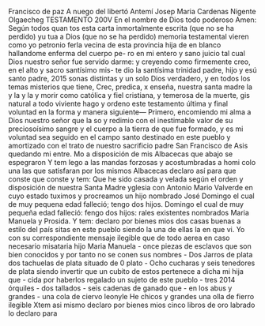 Francisco de paz
A nuego del libertó
Antemí
Josep Maria Cardenas
Nigente Olgaecheg
TESTAMENTO
200V En el nombre de Dios todo poderoso Amen: Según todos quan
tos esta carta
inmortalmente escrita (que no se ha perdido) yu
tua a Dios (que no se ha perdido)
memoria testamental vieren como yo petronio ferla vecina de esta provincia hija de en blanco hallandome enferma del cuerpo pe- ro en mi entero y sano juicio tal cual Dios nuestro señor fue servido darme: y creyendo como firmemente creo, en el alto y sacro santísimo mis-
te dio la santísima trinidad padre, hijo y esú santo padre, 2015 sonas distintas y un solo Dios verdadero, y en todos los temas misterios que tiene, Crec, predica, x enseña, nuestra santa madre la y la y la y
morir como católica y fiel cristiana, y temerosa de la muerte, gis natural a todo viviente hago y ordeno este testamento última y final voluntad en la forma y manera siguiente—
Primero, encomiendo mi alma a Dios nuestro señor que la so
y redimio con el inestimable valor de su preciosoísimo sangre y el cuerpo a la tierra de que fue formado, y es mi voluntad sea seguido en el campo santo destinado en este pueblo y amortizado con el trato de nuestro sacrificio padre San Francisco de Asis quedando mi entre.
Mo a disposición de mis Albacecas que abajo se espegraron
Y tem lego a las mandas forzosas y acostumbradas a homi colo una las que satisfaran por los mismos Albacecas declaro así para que conste
que conste
y tem: Que he sido casada y velada según el orden y disposición de nuestra Santa Madre yglesia con Antonio Mario Valverde en cuyo estado tuximos y procreamos un hijo nombrado José Domingo el cual de muy pequena edad falleció; tengo dos hijos.
Domingo el cual de muy pequeña edad falleció: fengo dos hijos: rales existentes nombrados Maria Manuela y Prosida. Y tem: declaro por bienes mios dos casas buenas a estilo del país sitas en este pueblo siendo la una de ellas la en que vi.
Yo con su correspondiente mensaje ilegible que de todo aerea en caso necesario misataria hijo Maria Manuela - once piezas de esclavos que son bien conocidos y por tanto no se conen sus nombres - Dos Jarros de plata dos tachuelas de plata situado de 0
plato - Ocho cucharas y seis tenedores de plata siendo invertir que un cubito de estos pertenece a dicha mi hija que - cida por haberlos regalado un sujeto de este pueblo - tres 2014 órquiles - dos tallados - seis cadenas de ganado que - en los abus y grandes - una cola de ciervo leonyle
He chicos y grandes
una olla de fierro ilegible
Xtem asi mismo declaro por bienes mios cinco libros de
oro labrado lo declaro para